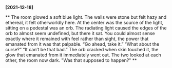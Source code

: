 **[2021-12-18]**

**
The room glowed a soft blue light. The walls were stone but felt hazy and ethereal, it felt otherworldly here. At the center was the source of the light, sitting on a pedestal was an orb. The radiating light caused the edges of the orb to almost seem undefined, but there it sat. You could almost sense exactly where it remained with feel rather than sight, the power that emanated from it was that palpable. 
“Go ahead, take it.”
“What about the curse?”
“It can’t be that bad.”
The orb cracked when skin touched it, the glow that emanated from it immediately went out. The two looked at each other, the room now dark. 
"Was that supposed to happen?"
**